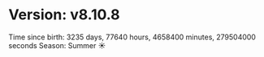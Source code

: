 # Version: v8.10.8
Time since birth: 3235 days, 77640 hours, 4658400 minutes, 279504000 seconds
Season: Summer ☀️
